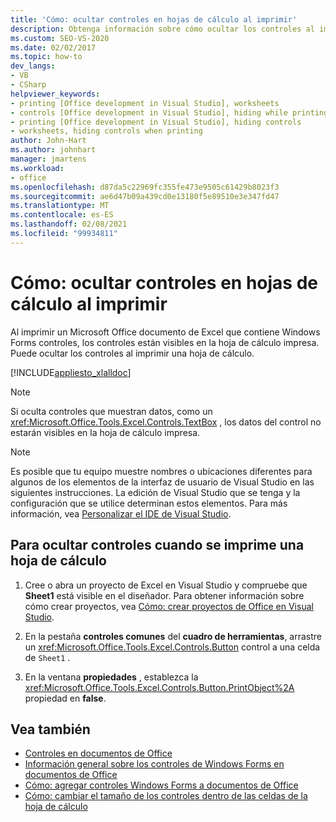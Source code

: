 ```yaml
---
title: 'Cómo: ocultar controles en hojas de cálculo al imprimir'
description: Obtenga información sobre cómo ocultar los controles al imprimir un Microsoft Office hoja de cálculo de Excel que contiene controles de Windows Forms.
ms.custom: SEO-VS-2020
ms.date: 02/02/2017
ms.topic: how-to
dev_langs:
- VB
- CSharp
helpviewer_keywords:
- printing [Office development in Visual Studio], worksheets
- controls [Office development in Visual Studio], hiding while printing
- printing [Office development in Visual Studio], hiding controls
- worksheets, hiding controls when printing
author: John-Hart
ms.author: johnhart
manager: jmartens
ms.workload:
- office
ms.openlocfilehash: d87da5c22969fc355fe473e9505c61429b8023f3
ms.sourcegitcommit: ae6d47b09a439cd0e13180f5e89510e3e347fd47
ms.translationtype: MT
ms.contentlocale: es-ES
ms.lasthandoff: 02/08/2021
ms.locfileid: "99934811"
---
```

# <a name="how-to-hide-controls-on-worksheets-when-printing"></a>Cómo: ocultar controles en hojas de cálculo al imprimir
  Al imprimir un Microsoft Office documento de Excel que contiene Windows Forms controles, los controles están visibles en la hoja de cálculo impresa. Puede ocultar los controles al imprimir una hoja de cálculo.

 [!INCLUDE[appliesto_xlalldoc](../vsto/includes/appliesto-xlalldoc-md.md)]

> [!NOTE]
> Si oculta controles que muestran datos, como un <xref:Microsoft.Office.Tools.Excel.Controls.TextBox> , los datos del control no estarán visibles en la hoja de cálculo impresa.

> [!NOTE]
> Es posible que tu equipo muestre nombres o ubicaciones diferentes para algunos de los elementos de la interfaz de usuario de Visual Studio en las siguientes instrucciones. La edición de Visual Studio que se tenga y la configuración que se utilice determinan estos elementos. Para más información, vea [Personalizar el IDE de Visual Studio](../ide/personalizing-the-visual-studio-ide.md).

## <a name="to-hide-controls-when-a-worksheet-is-printed"></a>Para ocultar controles cuando se imprime una hoja de cálculo

1. Cree o abra un proyecto de Excel en Visual Studio y compruebe que **Sheet1** está visible en el diseñador. Para obtener información sobre cómo crear proyectos, vea [Cómo: crear proyectos de Office en Visual Studio](../vsto/how-to-create-office-projects-in-visual-studio.md).

2. En la pestaña **controles comunes** del **cuadro de herramientas**, arrastre un <xref:Microsoft.Office.Tools.Excel.Controls.Button> control a una celda de `Sheet1` .

3. En la ventana **propiedades** , establezca la <xref:Microsoft.Office.Tools.Excel.Controls.Button.PrintObject%2A> propiedad en **false**.

## <a name="see-also"></a>Vea también
- [Controles en documentos de Office](../vsto/controls-on-office-documents.md)
- [Información general sobre los controles de Windows Forms en documentos de Office](../vsto/windows-forms-controls-on-office-documents-overview.md)
- [Cómo: agregar controles Windows Forms a documentos de Office](../vsto/how-to-add-windows-forms-controls-to-office-documents.md)
- [Cómo: cambiar el tamaño de los controles dentro de las celdas de la hoja de cálculo](../vsto/how-to-resize-controls-within-worksheet-cells.md)
